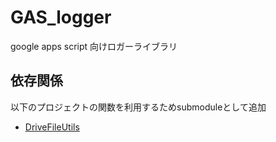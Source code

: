 # GAS_logger
google apps script 向けロガーライブラリ

## 依存関係

以下のプロジェクトの関数を利用するためsubmoduleとして追加

* [DriveFileUtils](https://github.com/KentaTsujii/DriveFileUtils)
